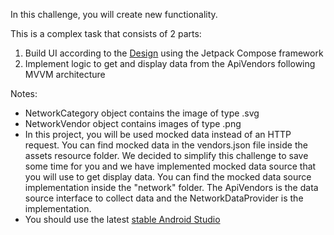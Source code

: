In this challenge, you will create new functionality.

This is a complex task that consists of 2 parts:

1. Build UI according to
   the [Design](https://www.figma.com/file/ghMRg4HaI9l90gFxKwe8LA/Task-Junior-Android?node-id=0%3A1)
   using the Jetpack Compose framework
2. Implement logic to get and display data from the ApiVendors following MVVM architecture

Notes:

- NetworkCategory object contains the image of type .svg
- NetworkVendor object contains images of type .png
- In this project, you will be used mocked data instead of an HTTP request. You can find mocked data
  in the vendors.json file inside the assets resource folder. We decided to simplify this challenge
  to save some time for you and we have implemented mocked data source that you will use to get
  display data. You can find the mocked data source implementation inside the "network" folder. The
  ApiVendors is the data source interface to collect data and the NetworkDataProvider is the
  implementation.
- You should use the latest [stable Android Studio](https://developer.android.com/studio)
  
